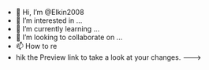 - 👋 Hi, I’m @Elkin2008
- 👀 I’m interested in ...
- 🌱 I’m currently learning ...
- 💞️ I’m looking to collaborate on ...
- 📫 How to re
- hik the Preview link to take a look at your changes.
--->

